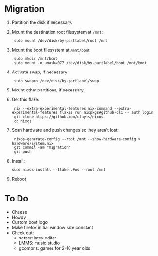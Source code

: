 # Migration
1. Partition the disk if necessary.
2. Mount the destination root filesystem at `/mnt`:

        sudo mount /dev/disk/by-partlabel/root /mnt
3. Mount the boot filesystem at `/mnt/boot`

        sudo mkdir /mnt/boot
        sudo mount -o umask=077 /dev/disk/by-partlabel/boot /mnt/boot
4. Activate swap, if necessary:

        sudo swapon /dev/disk/by-partlabel/swap
5. Mount other partitions, if necessary.
7. Get this flake:

        nix --extra-experimental-features nix-command --extra-experimental-features flakes run nixpkgs#github-cli -- auth login
        git clone https://github.com/clayts/nixos
        cd nixos
8. Scan hardware and push changes so they aren't lost:

        nixos-generate-config --root /mnt --show-hardware-config > hardware/system.nix
        git commit -am "migration"
        git push
16. Install:

        sudo nixos-install --flake .#os --root /mnt
17. Reboot

# To Do
- Cheese
- Howdy
- Custom boot logo
- Make firefox initial window size constant
- Check out:
    - setzer: latex editor
    - LMMS: music studio
    - gcompris: games for 2-10 year olds
